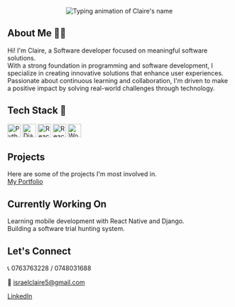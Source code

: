 <p align="center">
  <img src="https://readme-typing-svg.demolab.com?font=Fira+Code&size=28&duration=3000&pause=1000&center=true&vCenter=true&width=500&lines=I+am+Claire+Israel+Namagala" alt="Typing animation of Claire's name" />
</p>



## About Me 👩‍💻
Hi! I'm Claire, a Software developer focused on meaningful software solutions.  
With a strong foundation in programming and software development, I specialize in creating innovative solutions that enhance user experiences. Passionate about continuous learning and collaboration, I'm driven to make a positive impact by solving real-world challenges through technology.



## Tech Stack 🧰
<p>
  <img src="https://cdn.jsdelivr.net/gh/devicons/devicon/icons/python/python-original.svg" alt="Python" width="30" />
  <img src="https://cdn.jsdelivr.net/gh/devicons/devicon/icons/django/django-plain.svg" alt="Django" width="30" />
  <img src="https://cdn.jsdelivr.net/gh/devicons/devicon/icons/react/react-original.svg" alt="React" width="30" />
  <img src="https://cdn.jsdelivr.net/gh/devicons/devicon/icons/react/react-original.svg" alt="React Native" width="30" />
  <img src="https://cdn.jsdelivr.net/gh/devicons/devicon/icons/wordpress/wordpress-original.svg" alt="WordPress" width="30" />
</p>


## Projects   
Here are some of the projects I'm most involved in.  
 [My Portfolio](https://portfolio-q8l9-2c66r48o3-claire-israels-projects.vercel.app/)


## Currently Working On  

Learning mobile development with React Native and Django.  
Building a software trial hunting system.

## Let's Connect  
📞 0763763228 / 0748031688 
 
📧 israelclaire5@gmail.com 
 
 [LinkedIn](https://www.linkedin.com/in/claire-namagala-79ba7a34b/)
